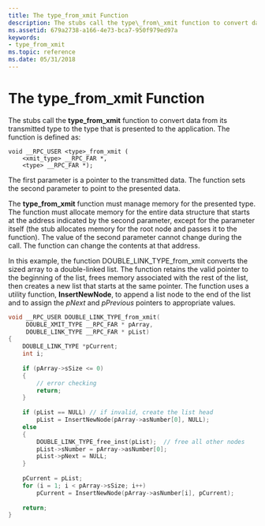 ```yaml
---
title: The type_from_xmit Function
description: The stubs call the type\_from\_xmit function to convert data from its transmitted type to the type that is presented to the application.
ms.assetid: 679a2738-a166-4e73-bca7-950f979ed97a
keywords:
- type_from_xmit
ms.topic: reference
ms.date: 05/31/2018
---
```


# The type\_from\_xmit Function

The stubs call the **type\_from\_xmit** function to convert data from its transmitted type to the type that is presented to the application. The function is defined as:

``` syntax
void __RPC_USER <type>_from_xmit ( 
    <xmit_type> __RPC_FAR *, 
    <type> __RPC_FAR *);
```

The first parameter is a pointer to the transmitted data. The function sets the second parameter to point to the presented data.

The **type\_from\_xmit** function must manage memory for the presented type. The function must allocate memory for the entire data structure that starts at the address indicated by the second parameter, except for the parameter itself (the stub allocates memory for the root node and passes it to the function). The value of the second parameter cannot change during the call. The function can change the contents at that address.

In this example, the function DOUBLE\_LINK\_TYPE\_from\_xmit converts the sized array to a double-linked list. The function retains the valid pointer to the beginning of the list, frees memory associated with the rest of the list, then creates a new list that starts at the same pointer. The function uses a utility function, **InsertNewNode**, to append a list node to the end of the list and to assign the *pNext* and *pPrevious* pointers to appropriate values.


```C++
void __RPC_USER DOUBLE_LINK_TYPE_from_xmit(
     DOUBLE_XMIT_TYPE __RPC_FAR * pArray,
     DOUBLE_LINK_TYPE __RPC_FAR * pList)
{
    DOUBLE_LINK_TYPE *pCurrent;
    int i;
 
    if (pArray->sSize <= 0) 
    {  
        // error checking
        return;
    }
 
    if (pList == NULL) // if invalid, create the list head
        pList = InsertNewNode(pArray->asNumber[0], NULL);             
    else 
    {    
        DOUBLE_LINK_TYPE_free_inst(pList);  // free all other nodes
        pList->sNumber = pArray->asNumber[0];
        pList->pNext = NULL; 
    }
 
    pCurrent = pList; 
    for (i = 1; i < pArray->sSize; i++)  
        pCurrent = InsertNewNode(pArray->asNumber[i], pCurrent);
    
    return;
}
```



 

 




